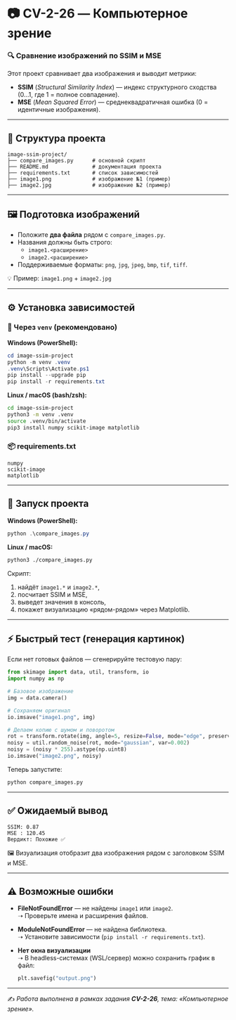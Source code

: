 # 📷 CV-2-26 — Компьютерное зрение
### 🔍 Сравнение изображений по SSIM и MSE

Этот проект сравнивает два изображения и выводит метрики:  
- **SSIM** (*Structural Similarity Index*) — индекс структурного сходства (0…1, где 1 = полное совпадение).  
- **MSE** (*Mean Squared Error*) — среднеквадратичная ошибка (0 = идентичные изображения).  

---

## 📂 Структура проекта

```
image-ssim-project/
├── compare_images.py      # основной скрипт
├── README.md              # документация проекта
├── requirements.txt       # список зависимостей
├── image1.png             # изображение №1 (пример)
├── image2.jpg             # изображение №2 (пример)

```

---

## 🖼️ Подготовка изображений

- Положите **два файла** рядом с `compare_images.py`.  
- Названия должны быть строго:
  - `image1.<расширение>`
  - `image2.<расширение>`
- Поддерживаемые форматы: `png`, `jpg`, `jpeg`, `bmp`, `tif`, `tiff`.  

💡 Пример: `image1.png` + `image2.jpg`

---

## ⚙️ Установка зависимостей

### 🔹 Через `venv` (рекомендовано)

**Windows (PowerShell):**
```powershell
cd image-ssim-project
python -m venv .venv
.venv\Scripts\Activate.ps1
pip install --upgrade pip
pip install -r requirements.txt
```

**Linux / macOS (bash/zsh):**
```bash
cd image-ssim-project
python3 -m venv .venv
source .venv/bin/activate
pip3 install numpy scikit-image matplotlib
```

### 📦 requirements.txt

```
numpy
scikit-image
matplotlib
```

---

## 🚀 Запуск проекта

**Windows (PowerShell):**
```powershell
python .\compare_images.py
```

**Linux / macOS:**
```bash
python3 ./compare_images.py
```

Скрипт:
1. найдёт `image1.*` и `image2.*`,  
2. посчитает SSIM и MSE,  
3. выведет значения в консоль,  
4. покажет визуализацию «рядом-рядом» через Matplotlib.  

---

## ⚡ Быстрый тест (генерация картинок)

Если нет готовых файлов — сгенерируйте тестовую пару:

```python
from skimage import data, util, transform, io
import numpy as np

# Базовое изображение
img = data.camera()

# Сохраняем оригинал
io.imsave("image1.png", img)

# Делаем копию с шумом и поворотом
rot = transform.rotate(img, angle=5, resize=False, mode="edge", preserve_range=True).astype(np.uint8)
noisy = util.random_noise(rot, mode="gaussian", var=0.002)
noisy = (noisy * 255).astype(np.uint8)
io.imsave("image2.png", noisy)
```

Теперь запустите:
```bash
python compare_images.py
```

---

## ✅ Ожидаемый вывод

```
SSIM: 0.87
MSE : 120.45
Вердикт: Похожие ✅
```

🖼️ Визуализация отобразит два изображения рядом с заголовком SSIM и MSE.  

---

## ⚠️ Возможные ошибки

- **FileNotFoundError** — не найдены `image1` или `image2`.  
  ➝ Проверьте имена и расширения файлов.  

- **ModuleNotFoundError** — не найдена библиотека.  
  ➝ Установите зависимости (`pip install -r requirements.txt`).  

- **Нет окна визуализации**  
  ➝ В headless-системах (WSL/сервер) можно сохранить график в файл:  
  ```python
  plt.savefig("output.png")
  ```  

---

✍️ *Работа выполнена в рамках задания **CV-2-26**, тема: «Компьютерное зрение».*
